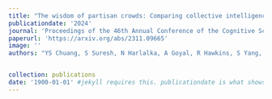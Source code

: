 ```yaml
---
title: "The wisdom of partisan crowds: Comparing collective intelligence in humans and LLM-based agents"
publicationdate: '2024'
journal: 'Proceedings of the 46th Annual Conference of the Cognitive Science Society.'
paperurl: 'https://arxiv.org/abs/2311.09665'
image: ''
authors: "YS Chuang, S Suresh, N Harlalka, A Goyal, R Hawkins, S Yang, D Shah, J Hu, T Rogers"


collection: publications
date: '1900-01-01' #jekyll requires this. publicationdate is what shows up
---
```

